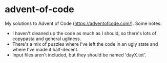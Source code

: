 # advent-of-code

My solutions to Advent of Code (https://adventofcode.com/). Some notes:
* I haven't cleaned up the code as much as I should, so there's lots of copypasta and general ugliness. 
* There's a mix of puzzles where I've left the code in an ugly state and where I've made it half-decent.
* Input files aren't included, but they should be named 'dayX.txt'.
